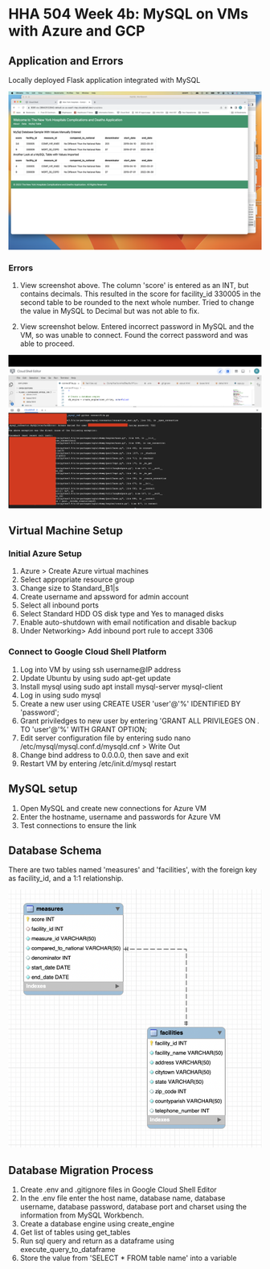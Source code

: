 # HHA 504 Week 4b: MySQL on VMs with Azure and GCP

## Application and Errors
Locally deployed Flask application integrated with MySQL

![Working Flask App](screenshots/MySQL_Flask_App.png "Text to show on mouseover")

### <b> Errors </b>

1. View screenshot above. The column 'score' is entered as an INT, but contains decimals. This resulted in the score for facility_id 330005 in the second table to be rounded to the next whole number. Tried to change the value in MySQL to Decimal but was not able to fix.

2. View screenshot below. Entered incorrect password in MySQL and the VM, so was unable to connect. Found the correct password and was able to proceed.

![Incorrect VM password](screenshots/Entered_Incorrect_VM_pass.png "Text to show on mouseover")

## Virtual Machine Setup
### Initial Azure Setup
1. Azure > Create Azure virtual machines
2. Select appropriate resource group
3. Change size to Standard_B1|s
4. Create username and apssword for admin account
5. Select all inbound ports
6. Select Standard HDD OS disk type and Yes to managed disks
7. Enable auto-shutdown with email notification and disable backup
8. Under Networking> Add inbound port rule to accept 3306
### Connect to Google Cloud Shell Platform
1. Log into VM by using ssh username@IP address
2. Update Ubuntu by using sudo apt-get update
3. Install mysql using sudo apt install mysql-server mysql-client
4. Log in using sudo mysql 
5. Create a new user using CREATE USER 'user'@'%' IDENTIFIED BY 'password'; 
6. Grant priviledges to new user by entering 'GRANT ALL PRIVILEGES ON *.* TO 'user'@'%' WITH GRANT OPTION;
7. Edit server configuration file by entering sudo nano /etc/mysql/mysql.conf.d/mysqld.cnf > Write Out
8. Change bind address to 0.0.0.0, then save and exit
9. Restart VM by entering /etc/init.d/mysql restart

## MySQL setup
1. Open MySQL and create new connections for Azure VM 
2. Enter the hostname, username and passwords for Azure VM
3. Test connections to ensure the link

## Database Schema
There are two tables named 'measures' and 'facilities', with the foreign key as facility_id, and a 1:1 relationship. 

![Incorrect VM password](screenshots/databaseSchema.png "Text to show on mouseover")


## Database Migration Process 
1. Create .env and .gitignore files in Google Cloud Shell Editor
2. In the .env file enter the host name, database name, database username, database password, database port and charset using the information from MySQL Workbench.
3. Create a database engine using create_engine
4. Get list of tables using get_tables
5. Run sql query and return as a dataframe using execute_query_to_dataframe
6. Store the value from 'SELECT * FROM table name' into a variable
